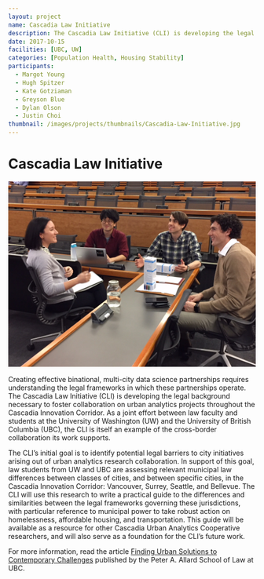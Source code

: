 ```yaml
---
layout: project
name: Cascadia Law Initiative
description: The Cascadia Law Initiative (CLI) is developing the legal background necessary to foster collaboration on urban analytics projects throughout the Cascadia Innovation Corridor. 
date: 2017-10-15
facilities: [UBC, UW]
categories: [Population Health, Housing Stability]
participants:
  - Margot Young
  - Hugh Spitzer
  - Kate Gotziaman
  - Greyson Blue
  - Dylan Olson
  - Justin Choi 
thumbnail: /images/projects/thumbnails/Cascadia-Law-Initiative.jpg
---
```


# Cascadia Law Initiative

![Law student meeting](/images/projects/cascadia_law.jpg)

Creating effective binational, multi-city data science partnerships requires understanding the legal frameworks in which these partnerships operate. The Cascadia Law Initiative (CLI) is developing the legal background necessary to foster collaboration on urban analytics projects throughout the Cascadia Innovation Corridor. As a joint effort between law faculty and students at the University of Washington (UW) and the University of British Columbia (UBC), the CLI is itself an example of the cross-border collaboration its work supports. 

The CLI’s initial goal is to identify potential legal barriers to city initiatives arising out of urban analytics research collaboration. In support of this goal, law students from UW and UBC are assessing relevant municipal law differences between classes of cities, and between specific cities, in the Cascadia Innovation Corridor: Vancouver, Surrey, Seattle, and Bellevue. The CLI will use this research to write a practical guide to the differences and similarities between the legal frameworks governing these jurisdictions, with particular reference to municipal power to take robust action on homelessness, affordable housing, and transportation. This guide will be available as a resource for other Cascadia Urban Analytics Cooperative researchers, and will also serve as a foundation for the CLI’s future work. 

For more information, read the article [Finding Urban Solutions to Contemporary Challenges](http://www.allard.ubc.ca/news-events/ubc-law-news/finding-urban-solutions-contemporary-challenges) published by the Peter A. Allard School of Law at UBC.